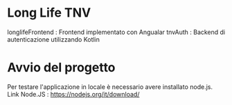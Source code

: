 # Long Life TNV

longlifeFrontend : Frontend implementato con Angualar
tnvAuth : Backend di autenticazione utilizzando Kotlin

# Avvio del progetto

Per testare l'applicazione in locale è necessario avere installato node.js.
Link Node.JS : https://nodejs.org/it/download/

